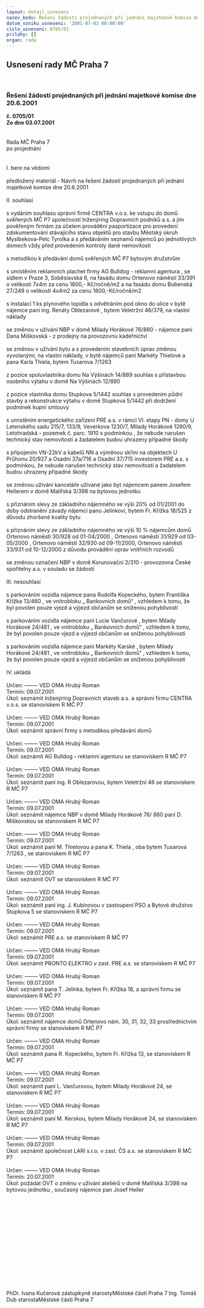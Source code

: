 ```yaml
---
layout: detail_usneseni
nazev_bodu: Řešení žádostí projednaných při jednání majetkové komise dne 20.6.2001
datum_vzniku_usneseni: '2001-07-03 00:00:00'
cislo_usneseni: 0705/01
prilohy: []
organ: rada
---
```

<div id="ucUsn_pList" class="usn">
	<span><h2>Usnesení rady MČ Praha 7 </h2>
<br></span><div class="standBody">
<span><h3>Řešení žádostí projednaných při jednání majetkové komise dne 20.6.2001</h3></span><div class="center">
		<strong>č. 0705/01</strong><br>
	</div>
<div class="center">
		<strong>Ze dne 03.07.2001</strong><br><br>
	</div>
<br>Rada MČ Praha 7<br>po projednání<br><br><br>I.	bere na vědomí<br><br> předložený materiál - Návrh  na řešení žádostí projednaných při jednání majetkové komise dne 20.6.2001<br><br>II.	souhlasí <br><br>s vydáním souhlasu správní firmě CENTRA v.o.s. ke  vstupu do domů svěřených MČ P7 společností Inženýring Dopravních podniků a.s. a jím pověřeným firmám za účelem provádění pasportizace pro provedení zdokumentování stávajícího stavu objektů pro stavbu Městský okruh Myslbekova-Pelc Tyrolka a s předáváním seznamů nájemců po jednotlivých domech vždy před provedením kontroly dané nemovitosti<br><br>s metodikou  k předávání domů svěřených MČ P7 bytovým družstvům<br><br>s umístěním reklamních plachet  firmy AG Bulldog - reklamní agentura , se sídlem v Praze 3, Soběslavská 6, na fasádu domu Ortenovo náměstí 33/391 o velikosti 7x4m za cenu 1800,- Kč/ročně/m2 a na fasádu domu Bubenská 27/249 o velikosti 4x4m2 za cenu 1800,-Kč/ročně/m2<br><br>s instalací 1 ks plynového topidla s odvětráním pod okno do ulice v bytě nájemce paní ing. Renáty Oblezarové , bytem Veletržní 46/379, na vlastní náklady<br><br>se změnou v užívání NBP v domě Milady Horákové 76/860 - nájemce paní Dana Miškovská - z prodejny na provozovnu kadeřnictví<br><br>se změnou v užívání bytu a s provedením stavebních úprav  změnou vyvolanými, na vlastní náklady, v bytě nájemců paní Markéty Thielové a pana Karla Thiela, bytem Tusarova 7/1263<br><br>z pozice spoluvlastníka domu Na Výšinách 14/889 souhlas s přístavbou osobního výtahu v domě Na Výšinách 12/890<br><br>z pozice vlastníka domu Stupkova 5/1442 souhlas s provedením půdní stavby  a rekonstrukce výtahu v domě Stupkova 5/1442 při dodržení podmínek kupní smlouvy<br><br>s umístěním energetického zařízení PRE a.s.  v rámci VI. etapy PN - domy U Letenského sadu 215/7, 133/9, Veverkova 1230/7, Milady Horákové 1280/9, Letohradská  - pozemek č. parc. 1910 s podmínkou , že nebude narušen technický stav nemovitostí a žadatelem budou uhrazeny případné škody<br><br>s připojením VN-22kV a kabelů NN a výměnou skříní na objektech U Průhonu 20/927 a Osadní 37a/716 a Osadní 37/715 investorem PRE a.s. s podmínkou, že nebude narušen technický stav nemovitostí a žadatelem budou uhrazeny případné škody<br><br>se změnou užívání kanceláře užívané jako byt nájemcem panem Josefem Hellerem v domě Malířská 3/398 na bytovou jednotku<br><br>s přiznáním slevy ze základního nájemného ve výši 20% od 01/2001 do doby odstranění závady  nájemci panu Jelínkovi, bytem Fr. Křížka 18/525 z důvodu zhoršené kvality bytu<br><br>s přiznáním slevy ze základního nájemného ve výši 10 %  nájemcům domů Ortenovo náměstí 30/928   od 01-04/2000 , Ortenovo náměstí 31/929 od 03-05/2000 , Ortenovo náměstí 32/930 od 09-11/2000, Ortenovo náměstí 33/931 od 10-12/2000 z důvodu provádění oprav vnitřních rozvodů<br><br>se změnou  označení  NBP v domě Korunovační 2/310 - provozovna České spořitelny a.s. v souladu se žádostí <br><br>III.	nesouhlasí<br><br>s parkováním vozidla nájemce pana Rudolfa Kopeckého, bytem Františka Křížka 13/460 , ve vnitrobloku „ Bankovních domů“ , vzhledem k tomu, že byl povolen pouze vjezd a výjezd občanům se sníženou pohyblivostí<br><br>s parkováním vozidla nájemce paní Lucie Vančurové , bytem Milady Horákové  24/481 , ve vnitrobloku „ Bankovních domů“ , vzhledem k tomu, že byl povolen pouze vjezd a výjezd občanům se sníženou pohyblivostí<br><br>s parkováním vozidla nájemce paní Markéty Karské , bytem Milady Horákové  24/481 , ve vnitrobloku „ Bankovních domů“ , vzhledem k tomu, že byl povolen pouze vjezd a výjezd občanům se sníženou pohyblivostí<br><br>IV.	ukládá <br><br> Určen:	–––––	VED OMA Hrubý Roman<br>Termín: 09.07.2001<br>Úkol:	seznámit Inženýring Dopravních staveb  a.s.  a správní firmu CENTRA v.o.s. se stanoviskem R MČ P7<br> <br> Určen:	–––––	VED OMA Hrubý Roman<br>Termín: 09.07.2001<br>Úkol:	seznámit správní firmy s metodikou předávání domů<br> <br> Určen:	–––––	VED OMA Hrubý Roman<br>Termín: 09.07.2001<br>Úkol:	seznámit AG Bulldog - reklamní agenturu se stanoviskem R MČ P7<br> <br> Určen:	–––––	VED OMA Hrubý Roman<br>Termín: 09.07.2001<br>Úkol:	seznámit paní ing. R Oblezarovou, bytem Veletržní 46 se stanoviskem R MČ P7<br> <br> Určen:	–––––	VED OMA Hrubý Roman<br>Termín: 09.07.2001<br>Úkol:	seznámit nájemce NBP v domě Milady Horákové 76/ 860 paní D. Miškovskou se stanoviskem R MČ P7<br> <br> Určen:	–––––	VED OMA Hrubý Roman<br>Termín: 09.07.2001<br>Úkol:	seznámit paní M. Thielovou a pana K. Thiela , oba bytem Tusarova 7/1263 , se stanoviskem R MČ P7<br> <br> Určen:	–––––	VED OMA Hrubý Roman<br>Termín: 09.07.2001<br>Úkol:	seznámit OVT se stanoviskem R MČ P7<br> <br> Určen:	–––––	VED OMA Hrubý Roman<br>Termín: 09.07.2001<br>Úkol:	seznámit paní ing. J. Kubínovou v zastoupení PSO  a Bytové družstvo Stupkova 5 se stanoviskem R MČ P7<br> <br> Určen:	–––––	VED OMA Hrubý Roman<br>Termín: 09.07.2001<br>Úkol:	seznámit PRE a.s. se stanoviskem R MČ P7<br> <br> Určen:	–––––	VED OMA Hrubý Roman<br>Termín: 09.07.2001<br>Úkol:	seznámit PRONTO ELEKTRO v zast. PRE a.s. se stanoviskem R MČ P7<br> <br> Určen:	–––––	VED OMA Hrubý Roman<br>Termín: 09.07.2001<br>Úkol:	seznámit pana T. Jelínka,  bytem Fr. Křížka 18,  a správní firmu se stanoviskem R MČ P7<br> <br> Určen:	–––––	VED OMA Hrubý Roman<br>Termín: 09.07.2001<br>Úkol:	seznámit nájemce domů Ortenovo nám. 30, 31, 32, 33 prostřednictvím správní firmy se stanoviskem R MČ P7<br> <br> Určen:	–––––	VED OMA Hrubý Roman<br>Termín: 09.07.2001<br>Úkol:	seznámit pana R. Kopeckého, bytem Fr. Křížka 13, se stanoviskem R MČ P7<br> <br> Určen:	–––––	VED OMA Hrubý Roman<br>Termín: 09.07.2001<br>Úkol:	seznámit paní L. Vančurovou, bytem Milady Horákové 24, se stanoviskem R MČ P7<br> <br> Určen:	–––––	VED OMA Hrubý Roman<br>Termín: 09.07.2001<br>Úkol:	seznámit paní M. Kerskou, bytem Milady Horákové 24, se stanoviskem R MČ P7<br> <br> Určen:	–––––	VED OMA Hrubý Roman<br>Termín: 09.07.2001<br>Úkol:	seznámit společnost LARI s.r.o. v zast. ČS a.s. se stanoviskem R MČ P7<br> <br> Určen:	–––––	VED OMA Hrubý Roman<br>Termín: 20.07.2001<br>Úkol:	požádat OVT o změnu v užívání ateliérů v domě Malířská 3/398 na bytovou jednotku , současný nájemce pan Josef Heller<br> <br><br><br><br><br><br><br><br><br><br><br><br><br><br> 	<br>PhDr. Ivana Kučerová zástupkyně starostyMěstské části Praha 7	Ing. Tomáš Dub starostaMěstské části Praha 7<br>	<br><br>
</div>
</div>